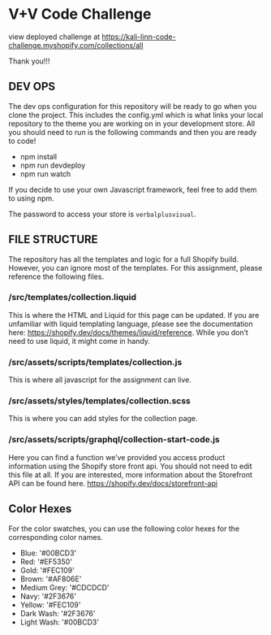 # V+V Code Challenge

view deployed challenge at https://kali-linn-code-challenge.myshopify.com/collections/all

Thank you!!!

## DEV OPS

The dev ops configuration for this repository will be ready to go when you clone the project. This includes the config.yml which is what links your local repository to the theme you are working on in your development store. All you should need to run is the following commands and then you are ready to code!
* npm install
* npm run devdeploy
* npm run watch

If you decide to use your own Javascript framework, feel free to add them to using npm.

The password to access your store is `verbalplusvisual`.

## FILE STRUCTURE

The repository has all the templates and logic for a full Shopify build. However, you can ignore most of the templates. For this assignment, please reference the following files.

### /src/templates/collection.liquid
This is where the HTML and Liquid for this page can be updated.
If you are unfamiliar with liquid templating language, please see the documentation here: https://shopify.dev/docs/themes/liquid/reference.
While you don’t need to use liquid, it might come in handy.

### /src/assets/scripts/templates/collection.js
This is where all javascript for the assignment can live.

### /src/assets/styles/templates/collection.scss
This is where you can add styles for the collection page.

### /src/assets/scripts/graphql/collection-start-code.js
Here you can find a function we’ve provided you access product information using the Shopify store front api. You should not need to edit this file at all. If you are interested, more information about the Storefront API can be found here. 
https://shopify.dev/docs/storefront-api

## Color Hexes
For the color swatches, you can use the following color hexes for the corresponding color names.
* Blue: '#00BCD3'
* Red: '#EF5350'
* Gold: '#FEC109'
* Brown: '#AF806E'
* Medium Grey: '#CDCDCD'
* Navy: '#2F3676'
* Yellow: '#FEC109'
* Dark Wash: '#2F3676'
* Light Wash: '#00BCD3'

